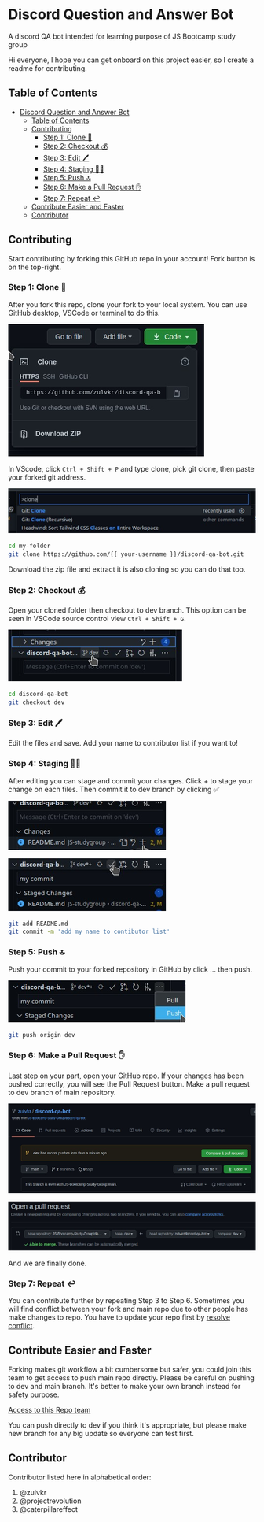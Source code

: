 # Discord Question and Answer Bot

A discord QA bot intended for learning purpose of JS Bootcamp study group

Hi everyone, I hope you can get onboard on this project easier, so I create a readme for contributing.

## Table of Contents

- [Discord Question and Answer Bot](#discord-question-and-answer-bot)
  - [Table of Contents](#table-of-contents)
  - [Contributing](#contributing)
    - [Step 1: Clone 🐑](#step-1-clone-)
    - [Step 2: Checkout 💰](#step-2-checkout-)
    - [Step 3: Edit 🖊️](#step-3-edit-️)
    - [Step 4: Staging 🏋️‍♂️](#step-4-staging-️️)
    - [Step 5: Push 🔝](#step-5-push-)
    - [Step 6: Make a Pull Request ✋](#step-6-make-a-pull-request-)
    - [Step 7: Repeat ↩️](#step-7-repeat-️)
  - [Contribute Easier and Faster](#contribute-easier-and-faster)
  - [Contributor](#contributor)

## Contributing

Start contributing by forking this GitHub repo in your account! Fork button is on the top-right.

### Step 1: Clone 🐑

After you fork this repo, clone your fork to your local system. You can use GitHub desktop, VSCode or terminal to do this.

![copy](static/copy-this.jpg)

In VScode, click `Ctrl + Shift + P` and type clone, pick git clone, then paste your forked git address.

![clone](static/clone.jpg)

```bash
cd my-folder
git clone https://github.com/{{ your-username }}/discord-qa-bot.git
```

Download the zip file and extract it is also cloning so you can do that too.

### Step 2: Checkout 💰

Open your cloned folder then checkout to dev branch. This option can be seen in VSCode source control view `Ctrl + Shift + G`.

![checkout](static/checkout-dev.jpg)

```bash
cd discord-qa-bot
git checkout dev
```

### Step 3: Edit 🖊️

Edit the files and save. Add your name to contributor list if you want to!

### Step 4: Staging 🏋️‍♂️

After editing you can stage and commit your changes. Click + to stage your change on each files. Then commit it to dev branch by clicking ✅

![stage](static/stage-changes.jpg)

![commit](static/commit-to-dev-branch.jpg)

```bash
git add README.md
git commit -m 'add my name to contibutor list'
```

### Step 5: Push 🔝

Push your commit to your forked repository in GitHub by click ... then push.

![push](static/push.jpg)

```bash
git push origin dev
```

### Step 6: Make a Pull Request ✋

Last step on your part, open your GitHub repo. If your changes has been pushed correctly, you will see the Pull Request button. Make a pull request to dev branch of main repository.

![pull](static/pushes-to-PR.jpg)

![pull2](static/make-PR.jpg)

And we are finally done.

### Step 7: Repeat ↩️

You can contribute further by repeating Step 3 to Step 6. Sometimes you will find conflict between your fork and main repo due to other people has make changes to repo. You have to update your repo first by [resolve conflict](https://stackoverflow.com/questions/38949951/how-to-solve-merge-conflicts-across-forks).

## Contribute Easier and Faster

Forking makes git workflow a bit cumbersome but safer, you could join this team to get access to push main repo directly. Please be careful on pushing to dev and main branch. It's better to make your own branch instead for safety purpose.

[Access to this Repo team](https://github.com/orgs/JS-Bootcamp-Study-Group/teams/access-to-discord-qa-bot-repo)

You can push directly to dev if you think it's appropriate, but please make new branch for any big update so everyone can test first.

## Contributor

Contributor listed here in alphabetical order:

1. @zulvkr
2. @projectrevolution
3. @caterpillareffect
